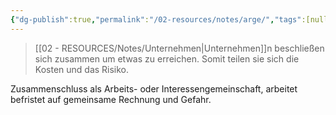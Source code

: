 ```yaml
---
{"dg-publish":true,"permalink":"/02-resources/notes/arge/","tags":[null],"noteIcon":"","updated":"2025-08-26T16:35:00.000+02:00"}
---
```


>[[02 - RESOURCES/Notes/Unternehmen\|Unternehmen]]n beschließen sich zusammen um etwas zu erreichen. Somit teilen sie sich die Kosten und das Risiko.

Zusammenschluss als Arbeits- oder Interessengemeinschaft, arbeitet befristet auf gemeinsame Rechnung und Gefahr.